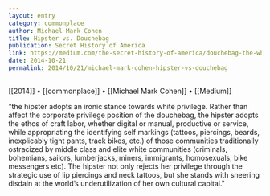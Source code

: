 ```yaml
---
layout: entry
category: commonplace
author: Michael Mark Cohen
title: Hipster vs. Douchebag
publication: Secret History of America
link: https://medium.com/the-secret-history-of-america/douchebag-the-white-racial-slur-weve-all-been-waiting-for-a2323002f85d
date: 2014-10-21
permalink: 2014/10/21/michael-mark-cohen-hipster-vs-douchebag
---
```


[[2014]] • [[commonplace]] • [[Michael Mark Cohen]] • [[Medium]]

"the hipster adopts an ironic stance towards white privilege. Rather than affect the corporate privilege position of the douchebag, the hipster adopts the ethos of craft labor, whether digital or manual, productive or service, while appropriating the identifying self markings (tattoos, piercings, beards, inexplicably tight pants, track bikes, etc.) of those communities traditionally ostracized by middle class and elite white communities (criminals, bohemians, sailors, lumberjacks, miners, immigrants, homosexuals, bike messengers etc). The hipster not only rejects her privilege through the strategic use of lip piercings and neck tattoos, but she stands with sneering disdain at the world’s underutilization of her own cultural capital."